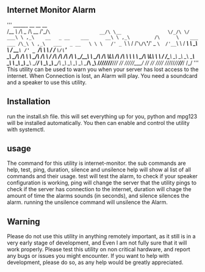## Internet Monitor Alarm
''' ______          __                                 __                                          __                   
/\__  _\        /\ \__                             /\ \__           /'\_/`\                  __/\ \__                
\/_/\ \/     ___\ \ ,_\    __   _ __    ___      __\ \ ,_\         /\      \    ___     ___ /\_\ \ ,_\   ___   _ __  
   \ \ \   /' _ `\ \ \/  /'__`\/\`'__\/' _ `\  /'__`\ \ \/  _______\ \ \__\ \  / __`\ /' _ `\/\ \ \ \/  / __`\/\`'__\
    \_\ \__/\ \/\ \ \ \_/\  __/\ \ \/ /\ \/\ \/\  __/\ \ \_/\______\\ \ \_/\ \/\ \L\ \/\ \/\ \ \ \ \ \_/\ \L\ \ \ \/ 
    /\_____\ \_\ \_\ \__\ \____\\ \_\ \ \_\ \_\ \____\\ \__\/______/ \ \_\\ \_\ \____/\ \_\ \_\ \_\ \__\ \____/\ \_\ 
    \/_____/\/_/\/_/\/__/\/____/ \/_/  \/_/\/_/\/____/ \/__/          \/_/ \/_/\/___/  \/_/\/_/\/_/\/__/\/___/  \/_/ 
'''
This utility can be used to warn you when your server has lost access to the internet. When Connection is lost, an Alarm will play. You need a soundcard and a speaker to use this utility.
## Installation
run the install.sh file. this will set everything up for you, python and mpg123 will be installed automatically. 
You then can enable and control the utility with systemctl. 
## usage
The command for this utility is internet-monitor. the sub commands are help, test, ping, duration, silence and unsilence
help will show al list of all commands and their usage. test will test the alarm, to check if your speaker configuration is working, ping will change the server that the utility pings to check if the server has connection to the internet, duration will chage the amount of time the alarms sounds (in seconds), and silence silences the alarm. running the unsilence command will unsilence the Alarm. 
## Warning
Please do not use this utility in anything remotely important, as it still is in a very early stage of development, and Even I am not fully sure that it will work properly. 
Please test this utility on non critical hardware, and report any bugs or issues you might encounter. If you want to help with development, please do so, as any help would be greatly appreciated. 